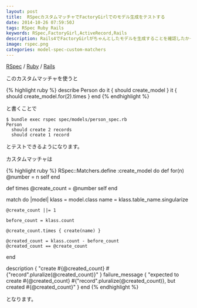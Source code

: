 ```yaml
---
layout: post
title:  RSpecカスタムマッチャでFactoryGirlでのモデル生成をテストする
date: 2014-10-26 07:59:50J
tags: RSpec Ruby Rails
keywords: RSpec,FactoryGirl,ActiveRecord,Rails
description: Rails4でFactoryGirlがちゃんとしたモデルを生成することを確認したかったのでcreate_modelカスタムマッチャを作りました。
image: rspec.png
categories: model-spec-custom-matchers
---
```

[RSpec](/tags/rspec/) / [Ruby](/tags/ruby/) / [Rails](/tags/rails/)

このカスタムマッチャを使うと

{% highlight ruby %}
describe Person do
  it { should create_model }
  it { should create_model.for(2).times }
end
{% endhighlight %}

と書くことで

    $ bundle exec rspec spec/models/person_spec.rb
    Person
      should create 2 records
      should create 1 record

とテストできるようになります。

カスタムマッチャは

{% highlight ruby %}
RSpec::Matchers.define :create_model do
  def for(n)
    @number = n
    self
  end

  def times
    @create_count = @number
    self
  end

  match do |model|
    klass = model.class
    name = klass.table_name.singularize

    @create_count ||= 1

    before_count = klass.count

    @create_count.times { create(name) }

    @created_count = klass.count - before_count
    @created_count == @create_count
  end

  description { "create #{@created_count} #{"record".pluralize(@created_count)}" }
  failure_message { "expected to create #{@created_count} #{"record".pluralize(@created_count)}, but created #{@created_count}" }
end
{% endhighlight %}

となります。

